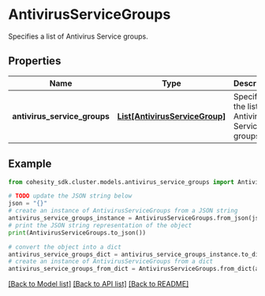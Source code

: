 # AntivirusServiceGroups

Specifies a list of Antivirus Service groups.

## Properties

Name | Type | Description | Notes
------------ | ------------- | ------------- | -------------
**antivirus_service_groups** | [**List[AntivirusServiceGroup]**](AntivirusServiceGroup.md) | Specifies the list of Antivirus Service groups. | [optional] 

## Example

```python
from cohesity_sdk.cluster.models.antivirus_service_groups import AntivirusServiceGroups

# TODO update the JSON string below
json = "{}"
# create an instance of AntivirusServiceGroups from a JSON string
antivirus_service_groups_instance = AntivirusServiceGroups.from_json(json)
# print the JSON string representation of the object
print(AntivirusServiceGroups.to_json())

# convert the object into a dict
antivirus_service_groups_dict = antivirus_service_groups_instance.to_dict()
# create an instance of AntivirusServiceGroups from a dict
antivirus_service_groups_from_dict = AntivirusServiceGroups.from_dict(antivirus_service_groups_dict)
```
[[Back to Model list]](../README.md#documentation-for-models) [[Back to API list]](../README.md#documentation-for-api-endpoints) [[Back to README]](../README.md)



